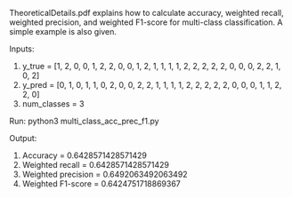 TheoreticalDetails.pdf explains how to calculate accuracy, weighted recall, weighted precision, and weighted F1-score for multi-class classification. A simple example is also given.


Inputs:

1) y_true = [1, 2, 0, 0, 1, 2, 2, 0, 0, 1, 2, 1, 1, 1, 1, 2, 2, 2, 2, 2, 0, 0, 0, 2, 2, 1, 0, 2]
2) y_pred = [0, 1, 0, 1, 1, 0, 2, 0, 0, 2, 2, 1, 1, 1, 1, 2, 2, 2, 2, 2, 0, 0, 0, 1, 1, 2, 2, 0]
3) num_classes = 3

Run: python3 multi_class_acc_prec_f1.py

Output:

1) Accuracy = 0.6428571428571429
2) Weighted recall = 0.6428571428571429
3) Weighted precision = 0.6492063492063492
4) Weighted F1-score = 0.6424751718869367


